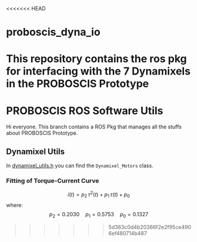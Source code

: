 <<<<<<< HEAD
# proboscis_dyna_io
This repository contains the ros pkg for interfacing with the 7 Dynamixels in the PROBOSCIS Prototype
=======
# PROBOSCIS ROS Software Utils
Hi everyone. This branch contains a ROS Pkg that manages all the stuffs about PROBOSCIS Prototype.

## Dynamixel Utils
In [dynamixel_utils.h](/proboscis_pkg/include/dynamixel_utils.h) you can find the `Dynamixel_Motors` class.

### Fitting of Torque-Current Curve
$$
i(t) = p_2 \,  \tau^2(t) + p_1 \,  \tau(t) + p_0
$$
where:
$$
p_2 = 0.2030 \quad p_1 = 0.5753 \quad p_0 = 0.1327
$$
>>>>>>> 5d363c0d4b20366f2e2f95ce4906ef480714b487
